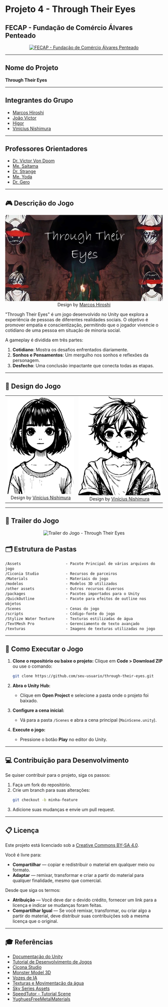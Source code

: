 # Projeto 4 - Through Their Eyes

## FECAP - Fundação de Comércio Álvares Penteado

<p align="center">
  <a href="https://www.fecap.br/">
    <img src="https://encrypted-tbn0.gstatic.com/images?q=tbn:ANd9GcRhZPrRa89Kma0ZZogxm0pi-tCn_TLKeHGVxywp-LXAFGR3B1DPouAJYHgKZGV0XTEf4AE&usqp=CAU" alt="FECAP - Fundação de Comércio Álvares Penteado" border="0">
  </a>
</p>

---

## Nome do Projeto
**Through Their Eyes**

---

## Integrantes do Grupo

- [Marcos Hiroshi](https://github.com/Marcos-Yogi)
- [João Victor](https://github.com/joaovictorfaria)
- [Higor](https://github.com/higor-f)
- [Vinícius Nishimura](https://github.com/Vinishireis)

---

## Professores Orientadores

- [Dr. Victor Von Doom](https://www.linkedin.com/in/victorbarq/)
- [Me. Saitama](https://www.linkedin.com/in/victorbarq/)
- [Dr. Strange](https://www.linkedin.com/in/victorbarq/)
- [Me. Yoda](https://www.linkedin.com/in/victorbarq/)
- [Dr. Gero](https://www.linkedin.com/in/victorbarq/)

---

## 🎮 Descrição do Jogo

<p align="center">
  <img src="Assets/Images_Game/Image_Game.jpg" alt="Through Their Eyes - Jogo" border="0">
  <br>
  Design by <a href="https://github.com/Marcos-Yogi">Marcos Hiroshi</a>
</p>

"Through Their Eyes" é um jogo desenvolvido no Unity que explora a experiência de pessoas de diferentes realidades sociais. O objetivo é promover empatia e conscientização, permitindo que o jogador vivencie o cotidiano de uma pessoa em situação de minoria social.

A gameplay é dividida em três partes:
1. **Cotidiano**: Mostra os desafios enfrentados diariamente.
2. **Sonhos e Pensamentos**: Um mergulho nos sonhos e reflexões da personagem.
3. **Desfecho**: Uma conclusão impactante que conecta todas as etapas.

---

## 🎨 Design do Jogo

<table align="center">
  <tr>
    <td align="center">
      <img src="Assets/other_assets/Girl_Game_Design_Black_and_White.png" alt="Girl Game Design" border="0" width="300">
      <br>
      Design by <a href="https://github.com/Vinishireis">Vinícius Nishimura</a>
    </td>
    <td align="center">
      <img src="Assets/other_assets/Boy_Game_Design.png" alt="Boy Game Design" border="0" width="380">
      <br>
      Design by <a href="https://github.com/Vinishireis">Vinícius Nishimura</a>
    </td>
  </tr>
</table>

---

## 🎥 Trailer do Jogo

<p align="center">
  <img src="https://github.com/2024-2-MCC1/Projeto4/blob/879b9e6c1bcde0720a339d80198beb63430b556f/Through_Their_Eyes_Trailer.gif" alt="Trailer do Jogo - Through Their Eyes">
</p>



## 🗂 Estrutura de Pastas

```
/Assets                    - Pacote Principal de vários arquivos do jogo
/Ciconia Studio            - Recursos de parceiros
/Materials                 - Materiais do jogo
/modelos                   - Modelos 3D utilizados
/other assets              - Outros recursos diversos
/packages                  - Pacotes importados para o Unity
/QuickOutline              - Pacote para efeitos de outline nos objetos
/Scenes                    - Cenas do jogo
/scripts                   - Código-fonte do jogo
/Stylize Water Texture     - Texturas estilizadas de água
/TextMesh Pro              - Gerenciamento de texto avançado
/texturas                  - Imagens de texturas utilizadas no jogo
```

---

## 🚀 Como Executar o Jogo

1. **Clone o repositório ou baixe o projeto:**
   Clique em **Code > Download ZIP** ou use o comando:
   ```bash
   git clone https://github.com/seu-usuario/through-their-eyes.git
   ```

2. **Abra o Unity Hub:**
   - Clique em **Open Project** e selecione a pasta onde o projeto foi baixado.

3. **Configure a cena inicial:**
   - Vá para a pasta `/Scenes` e abra a cena principal (`MainScene.unity`).

4. **Execute o jogo:**
   - Pressione o botão **Play** no editor do Unity.

---

## 💻 Contribuição para Desenvolvimento

Se quiser contribuir para o projeto, siga os passos:

1. Faça um fork do repositório.
2. Crie um branch para suas alterações:
   ```bash
   git checkout -b minha-feature
   ```
3. Adicione suas mudanças e envie um pull request.

---

## 📋 Licença

Este projeto está licenciado sob a [Creative Commons BY-SA 4.0](https://creativecommons.org/licenses/by-sa/4.0/).  

Você é livre para:  
- **Compartilhar** — copiar e redistribuir o material em qualquer meio ou formato.  
- **Adaptar** — remixar, transformar e criar a partir do material para qualquer finalidade, mesmo que comercial.  

Desde que siga os termos:  
- **Atribuição** — Você deve dar o devido crédito, fornecer um link para a licença e indicar se mudanças foram feitas.  
- **Compartilhar Igual** — Se você remixar, transformar, ou criar algo a partir do material, deve distribuir suas contribuições sob a mesma licença que o original.

---

## 🎓 Referências

- [Documentação do Unity](https://docs.unity3d.com/)
- [Tutorial de Desenvolvimento de Jogos](https://learn.unity.com/)
- [Cicona Studio](ciconia-studio.com)
- [Monster Model 3D](https://www.cgtrader.com/free-3d-models/monster)
- [Vozes de IA](https://elevenlabs.io/app/speech-synthesis/text-to-speech)
- [Texturas e Movimentação da água](https://assetstore.unity.com/packages/tools/particles-effects/lowpoly-water-107563?srsltid=AfmBOop2A-aC5GCk3FDa6C3jJ2ISwmmYQ3fVqfYXIPrPUYDH13L6vnPY)
- [Sky Series Assets](https://gitlab.metropolia.fi/vilhelmn/SpeedokuRoyale/-/tree/d99a7e0fb602f316977796ef3a1cf933785a9213/Assets/SkySeries%20Freebie)
- [SpeedTutor - Tutorial Scene](https://assetstore.unity.com/packages/3d/environments/speedtutor-tutorial-level-free-159460?srsltid=AfmBOopBaGiqI0uIUBgPPLKBu0Q1240DHtlEyAgPm_I-QMH8jYmKNyF_)
- [YughuesFreeMetalMaterials](https://assetstore.unity.com/packages/2d/textures-materials/metals/yughues-free-metal-materials-12949?srsltid=AfmBOopgG5EpgKi8FjmcLavUw2mYW5Bep4N4syfHwxqQITdg5eVrZU0V)
